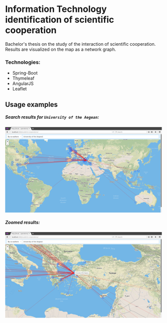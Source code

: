 # Information Technology identification of scientific cooperation
Bachelor's thesis on the study of the interaction of scientific cooperation. 
Results are visualized on the map as a network graph.

### Technologies:
* Spring-Boot 
* Thymeleaf 
* AngularJS 
* Leaflet

## Usage examples
##### Search results for `University of the Aegean`:
![Searching results](doc/resources/ex1.png?raw=true)

##### Zoomed results:
![Zoomed results](doc/resources/ex1-zoomed.png?raw=true)
